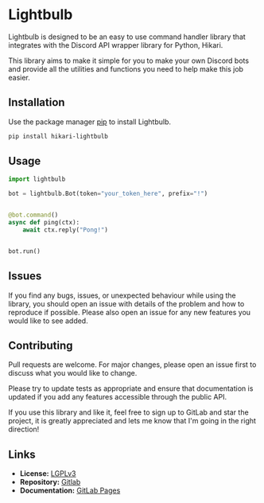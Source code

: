 # Lightbulb
Lightbulb is designed to be an easy to use command handler library that integrates with the 
Discord API wrapper library for Python, Hikari.

This library aims to make it simple for you to make your own Discord bots and provide
all the utilities and functions you need to help make this job easier.

## Installation
Use the package manager [pip](https://pip.pypa.io/en/stable/) to install Lightbulb.

```bash
pip install hikari-lightbulb
```

## Usage
```python
import lightbulb

bot = lightbulb.Bot(token="your_token_here", prefix="!")


@bot.command()
async def ping(ctx):
    await ctx.reply("Pong!")


bot.run()
```

## Issues
If you find any bugs, issues, or unexpected behaviour while using the library, 
you should open an issue with details of the problem and how to reproduce if possible. 
Please also open an issue for any new features you would like to see added.

## Contributing
Pull requests are welcome. For major changes, please open an issue first to discuss what you would like to change.

Please try to update tests as appropriate and ensure that documentation is updated if 
you add any features accessible through the public API.

If you use this library and like it, feel free to sign up to GitLab and star the project,
it is greatly appreciated and lets me know that I'm going in the right direction!

## Links
- **License:** [LGPLv3](https://choosealicense.com/licenses/lgpl-3.0/)
- **Repository:** [Gitlab](https://gitlab.com/tandemdude/lightbulb)
- **Documentation:** [GitLab Pages](https://tandemdude.gitlab.io/lightbulb/)
